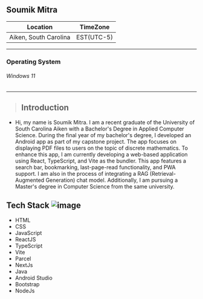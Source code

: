 ## Soumik Mitra

Location                  |   TimeZone
--------                  |   --------
 Aiken, South Carolina    |   EST(UTC-5)

***

### Operating System
###### Windows 11

***

> ## Introduction

* Hi, my name is Soumik Mitra. I am a recent graduate of the University of South Carolina Aiken with a Bachelor's Degree in Applied Computer Science. During the final year of my bachelor's degree, I developed an Android app as part of my capstone project. The app focuses on displaying PDF files to users on the topic of discrete mathematics. To enhance this app, I am currently developing a web-based application using React, TypeScript, and Vite as the bundler. This app features a search bar, bookmarking, last-page-read functionality, and PWA support. I am also in the process of integrating a RAG (Retrieval-Augmented Generation) chat model. Additionally, I am pursuing a Master's degree in Computer Science from the same university.

## Tech Stack ![image](https://github.com/user-attachments/assets/5a9c1129-f249-45f4-a0ae-5396dea303de)

* HTML
* CSS
* JavaScript
* ReactJS
* TypeScript
* Vite
* Parcel
* NextJs
* Java
* Android Studio
* Bootstrap
* NodeJs
